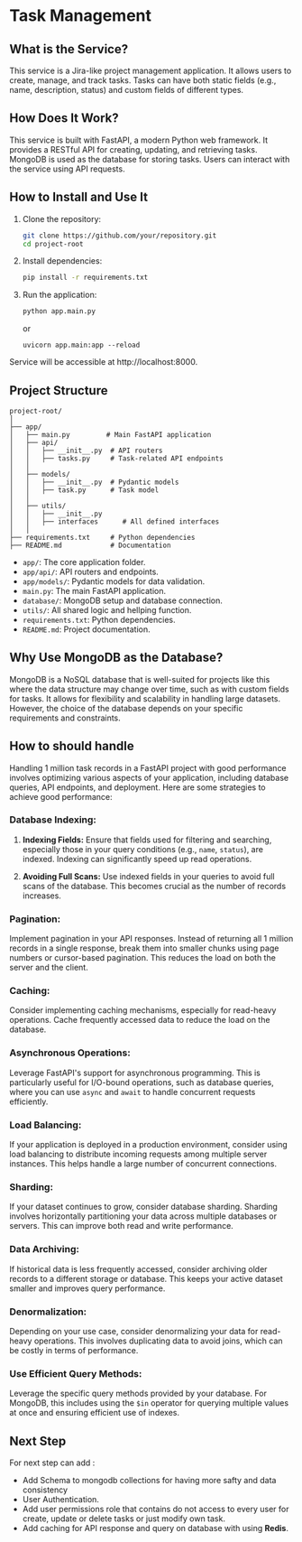 # Task Management

## What is the Service?

This service is a Jira-like project management application. It allows users to create, manage, and track tasks. Tasks can have both static fields (e.g., name, description, status) and custom fields of different types.

## How Does It Work?

This service is built with FastAPI, a modern Python web framework. It provides a RESTful API for creating, updating, and retrieving tasks. MongoDB is used as the database for storing tasks. Users can interact with the service using API requests.

## How to Install and Use It

1. Clone the repository:
   ```sh
   git clone https://github.com/your/repository.git
   cd project-root
   ```

2. Install dependencies:
   ```sh
   pip install -r requirements.txt
   ```

3. Run the application:
   ```sh
   python app.main.py
   
   ```
   or
   ```
   uvicorn app.main:app --reload
   ```
Service will be accessible at http://localhost:8000.

## Project Structure

```
project-root/
│
├── app/
│   ├── main.py         # Main FastAPI application
│   ├── api/
│   │   ├── __init__.py  # API routers
│   │   ├── tasks.py     # Task-related API endpoints
│   │
│   ├── models/
│   │   ├── __init__.py  # Pydantic models
│   │   ├── task.py      # Task model
│   │
│   ├── utils/
│   │   ├── __init__.py 
│   │   ├── interfaces      # All defined interfaces
│   │
├── requirements.txt     # Python dependencies
├── README.md            # Documentation
```

- `app/`: The core application folder.
- `app/api/`: API routers and endpoints.
- `app/models/`: Pydantic models for data validation.
- `main.py`: The main FastAPI application.
- `database/`: MongoDB setup and database connection.
- `utils/`: All shared logic and hellping function.
- `requirements.txt`: Python dependencies.
- `README.md`: Project documentation.

## Why Use MongoDB as the Database?

MongoDB is a NoSQL database that is well-suited for projects like this where the data structure may change over time, such as with custom fields for tasks. It allows for flexibility and scalability in handling large datasets. However, the choice of the database depends on your specific requirements and constraints.

## How to should handle 
Handling 1 million task records in a FastAPI project with good performance involves optimizing various aspects of your application, including database queries, API endpoints, and deployment. Here are some strategies to achieve good performance:

### Database Indexing:

1. **Indexing Fields:** Ensure that fields used for filtering and searching, especially those in your query conditions (e.g., `name`, `status`), are indexed. Indexing can significantly speed up read operations.

2. **Avoiding Full Scans:** Use indexed fields in your queries to avoid full scans of the database. This becomes crucial as the number of records increases.

### Pagination:

Implement pagination in your API responses. Instead of returning all 1 million records in a single response, break them into smaller chunks using page numbers or cursor-based pagination. This reduces the load on both the server and the client.

### Caching:

Consider implementing caching mechanisms, especially for read-heavy operations. Cache frequently accessed data to reduce the load on the database.

### Asynchronous Operations:

Leverage FastAPI's support for asynchronous programming. This is particularly useful for I/O-bound operations, such as database queries, where you can use `async` and `await` to handle concurrent requests efficiently.

### Load Balancing:

If your application is deployed in a production environment, consider using load balancing to distribute incoming requests among multiple server instances. This helps handle a large number of concurrent connections.

### Sharding:

If your dataset continues to grow, consider database sharding. Sharding involves horizontally partitioning your data across multiple databases or servers. This can improve both read and write performance.

### Data Archiving:

If historical data is less frequently accessed, consider archiving older records to a different storage or database. This keeps your active dataset smaller and improves query performance.

### Denormalization:

Depending on your use case, consider denormalizing your data for read-heavy operations. This involves duplicating data to avoid joins, which can be costly in terms of performance.

### Use Efficient Query Methods:

Leverage the specific query methods provided by your database. For MongoDB, this includes using the `$in` operator for querying multiple values at once and ensuring efficient use of indexes.


## Next Step
For next step can add :
- Add Schema to mongodb collections for having more safty and data consistency
- User Authentication.
- Add user permissions role that contains do not access to every user for create, update or delete tasks or just modify own task.
- Add caching for API response and query on database with using <b>Redis</b>.